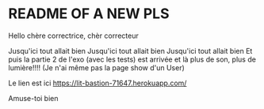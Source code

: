 # README OF A NEW PLS

Hello chère correctrice, chèr correcteur

Jusqu'ici tout allait bien 
Jusqu'ici tout allait bien 
Jusqu'ici tout allait bien 
Et puis la partie 2 de l'exo (avec les tests) est arrivée et là plus de son, plus de lumière!!!! 
(Je n'ai même pas la page show d'un User)

Le lien est ici https://lit-bastion-71647.herokuapp.com/

Amuse-toi bien 
